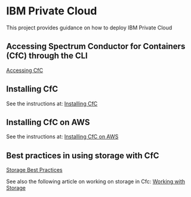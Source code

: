 # IBM Private Cloud
This project provides guidance on how to deploy IBM Private Cloud


## Accessing Spectrum Conductor for Containers (CfC) through the CLI

[Accessing CfC](Accessing%20CfC%20through%20the%20CLI.md)

## Installing CfC

See the instructions at: [Installing CfC](Install%20IBM%20Spectrum%20Conductor%20for%20Containers.md)

## Installing CfC on AWS

See the instructions at: [Installing CfC on AWS](Installing%20CfC%20in%20AWS.md)

## Best practices in using storage with CfC

[Storage Best Practices](IBM%20Spectrum%20Conductor%20for%20Containers%20-%20Storage%20Best%20Practices.md)

See also the following article on working on storage in Cfc: [Working with Storage](https://www.ibm.com/developerworks/community/blogs/fe25b4ef-ea6a-4d86-a629-6f87ccf4649e/entry/Working_with_storage?lang=en)

